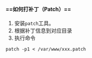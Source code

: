 #### ==如何打补丁（Patch）==
1. 安装`patch`工具。
2. 根据补丁信息到对应目录
3. 执行命令
```patch
patch -p1 < /var/www/xxx.patch
```